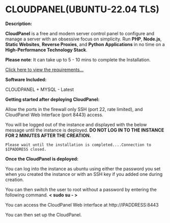 ﻿
# CLOUDPANEL(UBUNTU-22.04 TLS)

**Description:**

**CloudPanel**  is a free and modern server control panel to configure and manage a server with an obsessive focus on simplicity. Run  **PHP**,  **Node.js**,  **Static Websites**,  **Reverse Proxies**, and  **Python**  **Applications**  in no time on a  **High-Performance Technology Stack**.

**Please note**: It can take up to 5 - 10 mins to complete the Installation.

[Click here to view the requirements...](https://www.cloudpanel.io/docs/v2/requirements/)

**Software Included:**

CLOUDPANEL + MYSQL - Latest

**Getting started after deploying CloudPanel:**

Allow the ports in the firewall only SSH (port 22, rate limited), and CloudPanel Web Interface (port 8443) access.

You will be logged out of the instance and displayed with the below message until the instance is deployed.  **DO NOT LOG IN TO THE INSTANCE FOR 2 MINUTES AFTER THE CREATION.**

```
Please wait until the installation is completed....Connection to $IPADDRESS closed.
```

**Once the CloudPanel is deployed:**

You can log into the instance as ubuntu using either the password you set when you created the instance or with an SSH key if you added one during creation.

You can then switch the user to root without a password by entering the following command.  **< sudo su - >**

You can access the CloudPanel Web interface at http://IPADDRESS:8443

You can then set up the CloudPanel.
